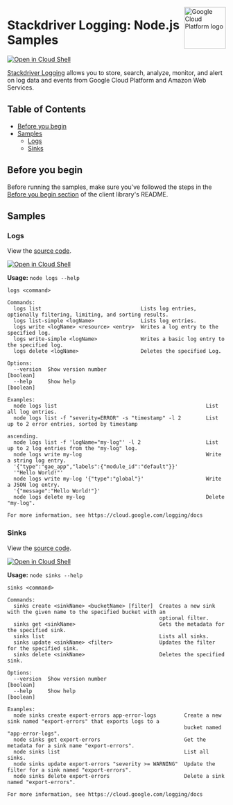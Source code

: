 [//]: # "This README.md file is auto-generated, all changes to this file will be lost."
[//]: # "To regenerate it, use `npm run generate-scaffolding`."
<img src="https://avatars2.githubusercontent.com/u/2810941?v=3&s=96" alt="Google Cloud Platform logo" title="Google Cloud Platform" align="right" height="96" width="96"/>

# Stackdriver Logging: Node.js Samples

[![Open in Cloud Shell][shell_img]][shell_link]

[Stackdriver Logging](https://cloud.google.com/logging/docs) allows you to store, search, analyze, monitor, and alert on log data and events from Google Cloud Platform and Amazon Web Services.

## Table of Contents

* [Before you begin](#before-you-begin)
* [Samples](#samples)
  * [Logs](#logs)
  * [Sinks](#sinks)

## Before you begin

Before running the samples, make sure you've followed the steps in the
[Before you begin section](../README.md#before-you-begin) of the client
library's README.

## Samples

### Logs

View the [source code][logs_0_code].

[![Open in Cloud Shell][shell_img]](https://console.cloud.google.com/cloudshell/open?git_repo=https://github.com/googleapis/nodejs-logging&page=editor&open_in_editor=samples/logs.js,samples/README.md)

__Usage:__ `node logs --help`

```
logs <command>

Commands:
  logs list                                Lists log entries, optionally filtering, limiting, and sorting results.
  logs list-simple <logName>               Lists log entries.
  logs write <logName> <resource> <entry>  Writes a log entry to the specified log.
  logs write-simple <logName>              Writes a basic log entry to the specified log.
  logs delete <logName>                    Deletes the specified Log.

Options:
  --version  Show version number                                                                               [boolean]
  --help     Show help                                                                                         [boolean]

Examples:
  node logs list                                                List all log entries.
  node logs list -f "severity=ERROR" -s "timestamp" -l 2        List up to 2 error entries, sorted by timestamp
                                                                ascending.
  node logs list -f 'logName="my-log"' -l 2                     List up to 2 log entries from the "my-log" log.
  node logs write my-log                                        Write a string log entry.
  '{"type":"gae_app","labels":{"module_id":"default"}}'
  '"Hello World!"'
  node logs write my-log '{"type":"global"}'                    Write a JSON log entry.
  '{"message":"Hello World!"}'
  node logs delete my-log                                       Delete "my-log".

For more information, see https://cloud.google.com/logging/docs
```

[logs_0_docs]: https://cloud.google.com/logging/docs
[logs_0_code]: logs.js

### Sinks

View the [source code][sinks_1_code].

[![Open in Cloud Shell][shell_img]](https://console.cloud.google.com/cloudshell/open?git_repo=https://github.com/googleapis/nodejs-logging&page=editor&open_in_editor=samples/sinks.js,samples/README.md)

__Usage:__ `node sinks --help`

```
sinks <command>

Commands:
  sinks create <sinkName> <bucketName> [filter]  Creates a new sink with the given name to the specified bucket with an
                                                 optional filter.
  sinks get <sinkName>                           Gets the metadata for the specified sink.
  sinks list                                     Lists all sinks.
  sinks update <sinkName> <filter>               Updates the filter for the specified sink.
  sinks delete <sinkName>                        Deletes the specified sink.

Options:
  --version  Show version number                                                                               [boolean]
  --help     Show help                                                                                         [boolean]

Examples:
  node sinks create export-errors app-error-logs         Create a new sink named "export-errors" that exports logs to a
                                                         bucket named "app-error-logs".
  node sinks get export-errors                           Get the metadata for a sink name "export-errors".
  node sinks list                                        List all sinks.
  node sinks update export-errors "severity >= WARNING"  Update the filter for a sink named "export-errors".
  node sinks delete export-errors                        Delete a sink named "export-errors".

For more information, see https://cloud.google.com/logging/docs
```

[sinks_1_docs]: https://cloud.google.com/logging/docs
[sinks_1_code]: sinks.js

[shell_img]: https://gstatic.com/cloudssh/images/open-btn.png
[shell_link]: https://console.cloud.google.com/cloudshell/open?git_repo=https://github.com/googleapis/nodejs-logging&page=editor&open_in_editor=samples/README.md
